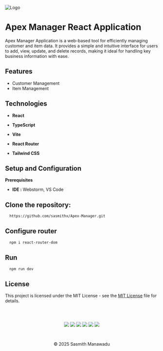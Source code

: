 
![Logo](https://ik.imagekit.io/ably/ghost/prod/2023/11/best-react-component-libraries.png?tr=w-1728,q-50)

# Apex Manager React Application

Apex Manager Application is a web-based tool for efficiently managing customer and item data. It provides a simple and intuitive interface for users to add, view, update, and delete records, making it ideal for handling key business information with ease.


## Features

- Customer Management
- Item Management

## Technologies

- **React** 
- **TypeScript**
- **Vite** 
- **React Router**

- **Tailwind CSS**


## Setup and Configuration

**Prerequisites**

- **IDE :** Webstorm, VS Code

## Clone the repository:

```bash
  https://github.com/sasmithx/Apex-Manager.git
```
## Configure  router

```bash
  npm i react-router-dom
```

## Run
```bash
  npm run dev
```

## 



## License

This project is licensed under the MIT License - see the [ MIT License](https://github.com/sasmithx/Apex-Manager?tab=MIT-1-ov-file) file for details.

##
<div align="center">

<br>
<div align="center">
<p>
    <img src="https://img.shields.io/badge/Git-black?style=for-the-badge&logo=git&logoColor=F05032" />
    <img src="https://img.shields.io/badge/GitHub-black?style=for-the-badge&logo=github&logoColor=white" />
    <img src="https://img.shields.io/badge/React-20232A?style=for-the-badge&logo=react&logoColor=61DAFB" />
    <img src="https://img.shields.io/badge/typescript-%23007ACC.svg?style=for-the-badge&logo=typescript&logoColor=white" />
    <img src="https://img.shields.io/badge/Vite-000000?style=for-the-badge&logo=vite&logoColor=FFD62E" />
    <img src="https://img.shields.io/badge/tailwindcss-%2338B2AC.svg?style=for-the-badge&logo=tailwind-css&logoColor=white" />
</p>
</div>

</div> <br>
<p align="center">
  &copy; 2025 Sasmith Manawadu
</p>
